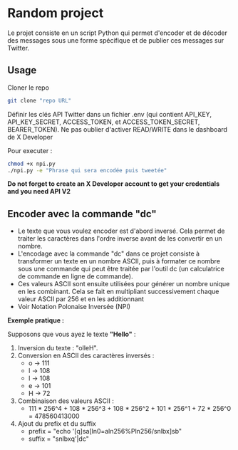 # Random project

Le projet consiste en un script Python qui permet d'encoder et de décoder des messages sous une forme spécifique et de publier ces messages sur Twitter. 

## Usage

Cloner le repo

```bash
git clone "repo URL"
```

Définir les clés API Twitter dans un fichier .env (qui contient API_KEY, API_KEY_SECRET, ACCESS_TOKEN, et ACCESS_TOKEN_SECRET, BEARER_TOKEN).
Ne pas oublier d'activer READ/WRITE dans le dashboard de X Developer

Pour executer : 

```bash
chmod +x npi.py
./npi.py -e "Phrase qui sera encodée puis tweetée"
```

**Do not forget to create an X Developer account to get your credentials and you need API V2**

## Encoder avec la commande "dc"

- Le texte que vous voulez encoder est d'abord inversé. Cela permet de traiter les caractères dans l'ordre inverse avant de les convertir en un nombre.
- L'encodage avec la commande "dc" dans ce projet consiste à transformer un texte en un nombre ASCII, puis à formater ce nombre sous une commande qui peut être traitée par l'outil dc (un calculatrice de commande en ligne de commande).
- Ces valeurs ASCII sont ensuite utilisées pour générer un nombre unique en les combinant. Cela se fait en multipliant successivement chaque valeur ASCII par 256 et en les additionnant
- Voir Notation Polonaise Inversée (NPI)

**Exemple pratique :**

Supposons que vous ayez le texte **"Hello"** :

1. Inversion du texte : "olleH". 
2. Conversion en ASCII des caractères inversés :
    - o → 111
    - l → 108
    - l → 108
    - e → 101
    - H → 72
3. Combinaison des valeurs ASCII : 
    - 111 * 256^4 + 108 * 256^3 + 108 * 256^2 + 101 * 256^1 + 72 * 256^0 = 478560413000
4. Ajout du prefix et du suffix
    - prefix = "echo '[q]sa[ln0=aln256%Pln256/snlbx]sb"
    - suffix = "snlbxq'|dc"
